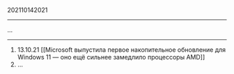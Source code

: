 202110142021
***
...
***
1. 13.10.21 [[Microsoft выпустила первое накопительное обновление для Windows 11 — оно ещё сильнее замедлило процессоры AMD]]
2. ...